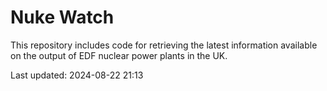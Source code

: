 # Nuke Watch

This repository includes code for retrieving the latest information available on the output of EDF nuclear power plants in the UK.

Last updated: 2024-08-22 21:13
